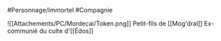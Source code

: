 #Personnage/Immortel
#Compagnie

![[Attachements/PC/Mordecai/Token.png]]
Petit-fils de [[Mog'dral]]
Ex-communié du culte d'[[Édos]]